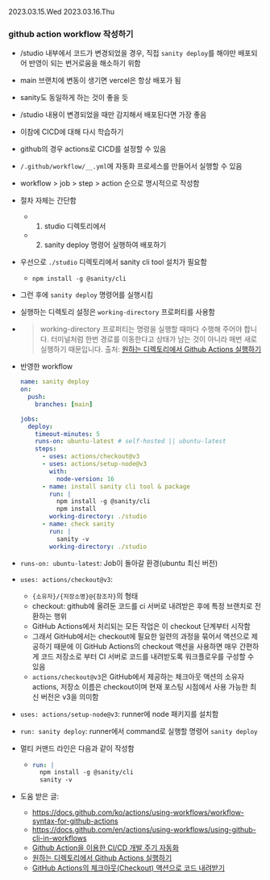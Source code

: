 2023.03.15.Wed
2023.03.16.Thu

### github action workflow 작성하기

- /studio 내부에서 코드가 변경되었을 경우, 직접 `sanity deploy`를 해야만 배포되어 반영이 되는 번거로움을 해소하기 위함
- main 브랜치에 변동이 생기면 vercel은 항상 배포가 됨
- sanity도 동일하게 하는 것이 좋을 듯
- /studio 내용이 변경되었을 때만 감지해서 배포된다면 가장 좋음
- 이참에 CICD에 대해 다시 학습하기

- github의 경우 actions로 CICD를 설정할 수 있음
- `/.github/workflow/__.yml`에 자동화 프로세스를 만들어서 실행할 수 있음

- workflow > job > step > action 순으로 명시적으로 작성함

- 절차 자체는 간단함
  - 1. studio 디렉토리에서
  - 2. sanity deploy 명령어 실행하여 배포하기
- 우선으로 `./studio` 디렉토리에서 sanity cli tool 설치가 필요함
  - `npm install -g @sanity/cli`
- 그런 후에 `sanity deploy` 명령어를 실행시킴
- 실행하는 디렉토리 설정은 `working-directory` 프로퍼티를 사용함
- > working-directory 프로퍼티는 명령을 실행할 때마다 수행해 주어야 합니다. 터미널처럼 한번 경로를 이동한다고 상태가 남는 것이 아니라 매번 새로 실행하기 때문입니다.
  > 출처: [원하는 디렉토리에서 Github Actions 실행하기](https://velog.io/@bluestragglr/%EC%9B%90%ED%95%98%EB%8A%94-%EB%94%94%EB%A0%89%ED%86%A0%EB%A6%AC%EC%97%90%EC%84%9C-Github-Actions-%EC%8B%A4%ED%96%89%ED%95%98%EA%B8%B0)

- 반영한 workflow

  ```yml
  name: sanity deploy
  on:
    push:
      branches: [main]

  jobs:
    deploy:
      timeout-minutes: 5
      runs-on: ubuntu-latest # self-hosted || ubuntu-latest
      steps:
        - uses: actions/checkout@v3
        - uses: actions/setup-node@v3
          with:
            node-version: 16
        - name: install sanity cli tool & package
          run: |
            npm install -g @sanity/cli
            npm install
          working-directory: ./studio
        - name: check sanity
          run: |
            sanity -v
          working-directory: ./studio
  ```

- `runs-on: ubuntu-latest`: Job이 돌아갈 환경(ubuntu 최신 버전)
- `uses: actions/checkout@v3`:
  - `{소유자}/{저장소명}@{참조자}`의 형태
  - checkout: github에 올려둔 코드를 ci 서버로 내려받은 후에 특정 브랜치로 전환하는 행위
  - GitHub Actions에서 처리되는 모든 작업은 이 checkout 단계부터 시작함
  - 그래서 GitHub에서는 checkout에 필요한 일련의 과정을 묶어서 액션으로 제공하기 때문에 이 GitHub Actions의 checkout 액션을 사용하면 매우 간편하게 코드 저장소로 부터 CI 서버로 코드를 내려받도록 워크플로우를 구성할 수 있음
  - `actions/checkout@v3`은 GitHub에서 제공하는 체크아웃 액션의 소유자 actions, 저장소 이름은 checkout이며 현재 포스팅 시점에서 사용 가능한 최신 버전은 v3을 의미함
- `uses: actions/setup-node@v3`: runner에 node 패키지를 설치함
- `run: sanity deploy`: runner에서 command로 실행할 명령어 `sanity deploy`
- 멀티 커맨드 라인은 다음과 같이 작성함

  - ```yml
    run: |
      npm install -g @sanity/cli
      sanity -v
    ```

- 도움 받은 글:
  - https://docs.github.com/ko/actions/using-workflows/workflow-syntax-for-github-actions
  - https://docs.github.com/en/actions/using-workflows/using-github-cli-in-workflows
  - [Github Action을 이용한 CI/CD 개발 주기 자동화](https://velog.io/@youngerjesus/Github-Action을-이용한-CICD-개발-주기-자동화)
  - [원하는 디렉토리에서 Github Actions 실행하기](https://velog.io/@bluestragglr/%EC%9B%90%ED%95%98%EB%8A%94-%EB%94%94%EB%A0%89%ED%86%A0%EB%A6%AC%EC%97%90%EC%84%9C-Github-Actions-%EC%8B%A4%ED%96%89%ED%95%98%EA%B8%B0)
  - [GitHub Actions의 체크아웃(Checkout) 액션으로 코드 내려받기](https://www.daleseo.com/github-actions-checkout/)
